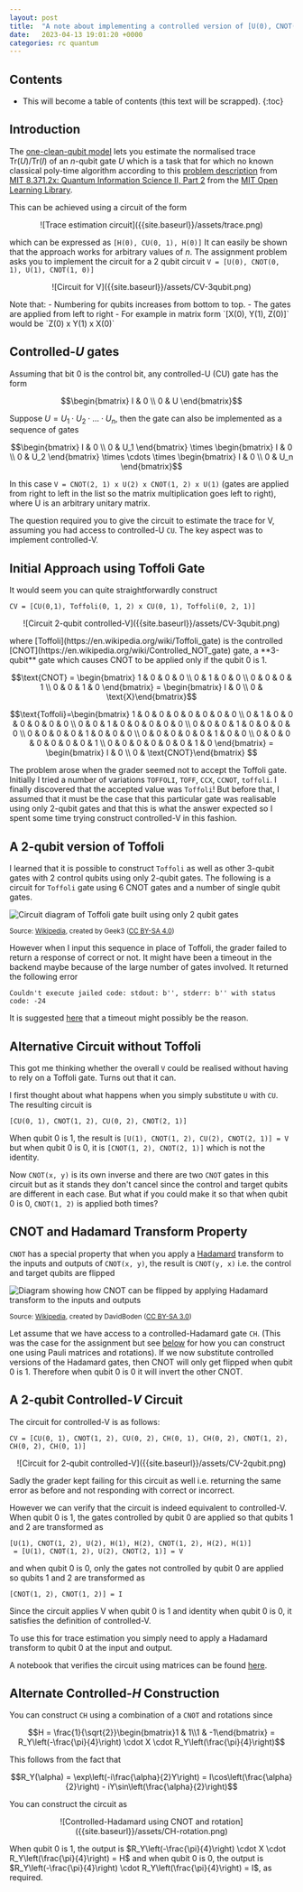 ```yaml
---
layout: post
title:  "A note about implementing a controlled version of [U(0), CNOT(0, 1), U(1), CNOT(1, 0)] using only 2-qubit gates."
date:   2023-04-13 19:01:20 +0000
categories: rc quantum
---
```

<h2> Contents </h2>

<style>
.p-img{
     text-align: center;
}
</style>

* This will become a table of contents (this text will be scrapped).
{:toc}

## Introduction

The [one-clean-qubit model](https://en.wikipedia.org/wiki/One_Clean_Qubit) lets you estimate the normalised trace $\mathrm{Tr}(U)/\mathrm{Tr}(I)$ of an $n$-qubit gate $U$ which is a task that for which no known classical poly-time algorithm according to this [problem description](https://openlearninglibrary.mit.edu/courses/course-v1:MITx+8.371.2x+2T2018/courseware/Week3/ps3/?activate_block_id=block-v1%3AMITx%2B8.371.2x%2B2T2018%2Btype%40sequential%2Bblock%40ps3) from [MIT 8.371.2x: Quantum Information Science II, Part 2](https://openlearninglibrary.mit.edu/courses/course-v1:MITx+8.371.2x+2T2018/course/) from the [MIT Open Learning Library](https://openlearning.mit.edu/courses-programs/open-learning-library).

This can be achieved using a circuit of the form

<p class='p-img' markdown=1>
![Trace estimation circuit]({{site.baseurl}}/assets/trace.png)
</p>

which can be expressed as `[H(0), CU(0, 1), H(0)]`
It can easily be shown that the approach works for arbitrary values of $n$. The assignment problem asks you to implement the circuit for a 2 qubit circuit `V = [U(0), CNOT(0, 1), U(1), CNOT(1, 0)]`

<p class='p-img' markdown=1>
![Circuit for V]({{site.baseurl}}/assets/CV-3qubit.png)
</p>
Note that:
- Numbering for qubits increases from bottom to top.
- The gates are applied from left to right
- For example in matrix form `[X(0), Y(1), Z(0)]` would be `Z(0) x Y(1) x X(0)`


## Controlled-$U$ gates

Assuming that bit 0 is the control bit, any controlled-U (CU) gate has the form

$$\begin{bmatrix}
I & 0 \\
0 & U
\end{bmatrix}$$

Suppose $U = U_1 \cdot U_2\cdot \ldots \cdot U_n$, then the gate can also be implemented as a sequence of gates 

$$\begin{bmatrix}
I & 0 \\
0 & U_1 \end{bmatrix} \times \begin{bmatrix}
I & 0 \\
0 & U_2 \end{bmatrix} \times \cdots \times \begin{bmatrix}
I & 0 \\
0 & U_n \end{bmatrix}$$

In this case `V = CNOT(2, 1) x U(2) x CNOT(1, 2) x U(1)` (gates are applied from right to left in the list so the matrix multiplication goes left to right), where U is an arbitrary unitary matrix.



The question required you to give the circuit to estimate the trace for V, assuming you had access to controlled-U `CU`. The key aspect was to implement controlled-V. 

## Initial Approach using Toffoli Gate

It would seem you can quite straightforwardly construct 

```
CV = [CU(0,1), Toffoli(0, 1, 2) x CU(0, 1), Toffoli(0, 2, 1)]
``` 
<p class='p-img' markdown=1>
![Circuit 2-qubit controlled-V]({{site.baseurl}}/assets/CV-3qubit.png)
</p>
where [Toffoli](https://en.wikipedia.org/wiki/Toffoli_gate) is the controlled [CNOT](https://en.wikipedia.org/wiki/Controlled_NOT_gate) gate, a **3-qubit** gate which causes CNOT to be applied only if the qubit 0 is 1. 

$$\text{CNOT} = \begin{bmatrix}
1 & 0 & 0 & 0 \\
0 & 1 & 0 & 0 \\
0 & 0 & 0 & 1 \\
0 & 0 & 1 & 0 \end{bmatrix} = \begin{bmatrix} I & 0 \\ 0 & \text{X}\end{bmatrix}$$

$$\text{Toffoli}=\begin{bmatrix}
1 & 0 & 0 & 0 & 0 & 0 & 0 & 0 \\
0 & 1 & 0 & 0 & 0 & 0 & 0 & 0 \\
0 & 0 & 1 & 0 & 0 & 0 & 0 & 0 \\
0 & 0 & 0 & 1 & 0 & 0 & 0 & 0 \\
0 & 0 & 0 & 0 & 1 & 0 & 0 & 0 \\
0 & 0 & 0 & 0 & 0 & 1 & 0 & 0 \\
0 & 0 & 0 & 0 & 0 & 0 & 0 & 1 \\
0 & 0 & 0 & 0 & 0 & 0 & 1 & 0 \end{bmatrix} = \begin{bmatrix} I & 0 \\ 0 & \text{CNOT}\end{bmatrix} $$

The problem arose when the grader seemed not to accept the Toffoli gate. Initially I tried a number of variations `TOFFOLI`, `TOFF`, `CCX`, `CCNOT`, `toffoli`. I finally discovered that the accepted value was `Toffoli`! But before that, I assumed that it must be the case that this particular gate was realisable using only 2-qubit gates and that this is what the answer expected so I spent some time trying construct controlled-V in this fashion.

## A 2-qubit version of Toffoli

I learned that it is possible to construct `Toffoli` as well as other 3-qubit gates with 2 control qubits using only 2-qubit gates. The following is a circuit for `Toffoli` gate using 6 CNOT gates and a number of single qubit gates.

![Circuit diagram of Toffoli gate built using only 2 qubit gates]({{site.baseurl}}/assets/toffoli.png)

<small>Source: [Wikipedia](https://en.wikipedia.org/wiki/Controlled_NOT_gate#/media/File:CNOT_Hadamard_Basis.svg), created by Geek3 ([CC BY-SA 4.0](https://creativecommons.org/licenses/by-sa/4.0/))</small>

However when I input this sequence in place of Toffoli, the grader failed to return a response of correct or not. It might have been a timeout in the backend maybe because of the large number of gates involved. It returned the following error

```
Couldn't execute jailed code: stdout: b'', stderr: b'' with status code: -24
```

It is suggested [here](https://groups.google.com/g/openedx-ops/c/xokwJaqdRgE) that a timeout might possibly be the reason.

## Alternative Circuit without Toffoli

This got me thinking whether the overall `V` could be realised without having to rely on a Toffoli gate. Turns out that it can. 

I first thought about what happens when you simply substitute `U` with `CU`. The resulting circuit is

```
[CU(0, 1), CNOT(1, 2), CU(0, 2), CNOT(2, 1)] 
```

When qubit 0 is 1, the result is `[U(1), CNOT(1, 2), CU(2), CNOT(2, 1)] = V` but when qubit 0 is 0, it is `[CNOT(1, 2), CNOT(2, 1)]` which is not the identity. 

Now `CNOT(x, y)` is its own inverse and there are two `CNOT` gates in this circuit but as it stands they don't cancel since the control and target qubits are different in each case. But what if you could make it so that when qubit 0 is 0, `CNOT(1, 2)` is applied both times?

## CNOT and Hadamard Transform Property

`CNOT` has a special property that when you apply a [Hadamard](https://en.wikipedia.org/wiki/Hadamard_transform#Quantum_computing_applications) transform to the inputs and outputs of `CNOT(x, y)`, the result is `CNOT(y, x)` i.e. the control and target qubits are flipped

![Diagram showing how CNOT can be flipped by applying Hadamard transform to the inputs and outputs]({{site.baseurl}}/assets/cnot_hadamard.png)

<small>Source: [Wikipedia](https://en.wikipedia.org/wiki/Controlled_NOT_gate#/media/File:CNOT_Hadamard_Basis.svg), created by DavidBoden ([CC BY-SA 3.0](https://creativecommons.org/licenses/by-sa/3.0/))</small>

Let assume that we have access to a controlled-Hadamard gate `CH`. (This was the case for the assignment but see [below](#alternate-controlled-h-construction) for how you can construct one using Pauli matrices and rotations). If we now substitute controlled versions of the Hadamard gates, then CNOT will only get flipped when qubit 0 is 1. Therefore when qubit 0 is 0 it will invert the other CNOT.

## A 2-qubit Controlled-$V$ Circuit

The circuit for controlled-V is as follows:

`CV = [CU(0, 1), CNOT(1, 2), CU(0, 2), CH(0, 1), CH(0, 2), CNOT(1, 2), CH(0, 2), CH(0, 1)]`

<p class='p-img' markdown=1>
![Circuit for 2-qubit controlled-V]({{site.baseurl}}/assets/CV-2qubit.png)
</p>
Sadly the grader kept failing for this circuit as well i.e. returning the same error as before and not responding with correct or incorrect.

However we can verify that the circuit is indeed equivalent to controlled-V. When qubit 0 is 1, the gates controlled by qubit 0 are applied so that qubits 1 and 2 are transformed as 

```
[U(1), CNOT(1, 2), U(2), H(1), H(2), CNOT(1, 2), H(2), H(1)]
 = [U(1), CNOT(1, 2), U(2), CNOT(2, 1)] = V
```

and when qubit 0 is 0, only the gates not controlled by qubit 0 are applied so qubits 1 and 2 are transformed as 

```
[CNOT(1, 2), CNOT(1, 2)] = I
```

Since the circuit applies V when qubit 0 is 1 and identity when qubit 0 is 0, it satisfies the definition of controlled-V. 

To use this for trace estimation you simply need to apply a Hadamard transform to qubit 0 at the input and output.

A notebook that verifies the circuit using matrices can be found [here](https://colab.research.google.com/drive/1Tn7j8gH_PReIkDUIL6byJjkzun0mcXU4?usp=sharing).

## Alternate Controlled-$H$ Construction

You can construct `CH` using a combination of a `CNOT` and rotations since

$$H = \frac{1}{\sqrt{2}}\begin{bmatrix}1 & 1\\1 & -1\end{bmatrix} = R_Y\left(-\frac{\pi}{4}\right) \cdot X \cdot R_Y\left(\frac{\pi}{4}\right)$$

This follows from the fact that

$$R_Y(\alpha) = \exp\left(-i\frac{\alpha}{2}Y\right) = I\cos\left(\frac{\alpha}{2}\right) - iY\sin\left(\frac{\alpha}{2}\right)$$

You can construct the circuit as 

<p class='p-img' markdown=1>
![Controlled-Hadamard using CNOT and rotation]({{site.baseurl}}/assets/CH-rotation.png)
</p>
When qubit 0 is 1, the output is $R_Y\left(-\frac{\pi}{4}\right) \cdot X \cdot R_Y\left(\frac{\pi}{4}\right) = H$ and when qubit 0 is 0, the output is $R_Y\left(-\frac{\pi}{4}\right) \cdot R_Y\left(\frac{\pi}{4}\right) = I$, as required.


